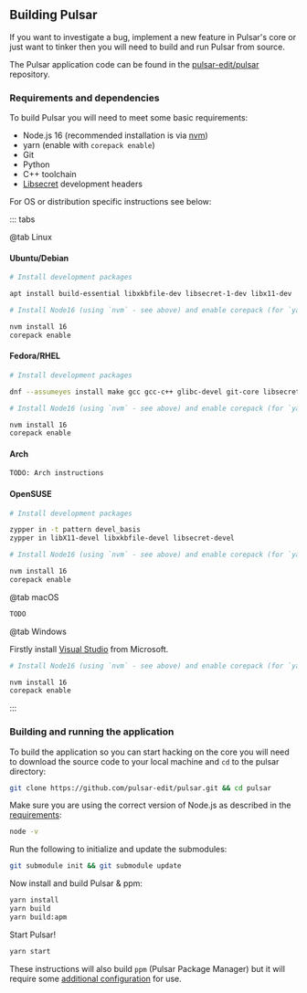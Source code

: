 ## Building Pulsar

If you want to investigate a bug, implement a new feature in Pulsar's core or
just want to tinker then you will need to build and run Pulsar from source.

The Pulsar application code can be found in the
[pulsar-edit/pulsar](https://github.com/pulsar-edit/pulsar) repository.

### Requirements and dependencies

To build Pulsar you will need to meet some basic requirements:

- Node.js 16 (recommended installation is via
  [nvm](https://github.com/nvm-sh/nvm))
- yarn (enable with `corepack enable`)
- Git
- Python
- C++ toolchain
- [Libsecret](https://wiki.gnome.org/Projects/Libsecret) development headers

For OS or distribution specific instructions see below:

::: tabs

@tab Linux

#### Ubuntu/Debian

```sh
# Install development packages

apt install build-essential libxkbfile-dev libsecret-1-dev libx11-dev

# Install Node16 (using `nvm` - see above) and enable corepack (for `yarn`)

nvm install 16
corepack enable
```

#### Fedora/RHEL

```sh
# Install development packages

dnf --assumeyes install make gcc gcc-c++ glibc-devel git-core libsecret-devel rpmdevtools libX11-devel libxkbfile-devel nss atk gdk-pixbuf2 gtk3 mesa-dri-drivers

# Install Node16 (using `nvm` - see above) and enable corepack (for `yarn`)

nvm install 16
corepack enable
```

#### Arch

```sh
TODO: Arch instructions
```

#### OpenSUSE

```sh
# Install development packages

zypper in -t pattern devel_basis
zypper in libX11-devel libxkbfile-devel libsecret-devel

# Install Node16 (using `nvm` - see above) and enable corepack (for `yarn`)

nvm install 16
corepack enable
```

@tab macOS

```sh
TODO
```

@tab Windows

Firstly install [Visual Studio](https://visualstudio.microsoft.com/downloads/) from Microsoft.

```sh
# Install Node16 (using `nvm` - see above) and enable corepack (for `yarn`)

nvm install 16
corepack enable
```

:::

### Building and running the application

To build the application so you can start hacking on the core you will need to
download the source code to your local machine and `cd` to the pulsar directory:

```sh
git clone https://github.com/pulsar-edit/pulsar.git && cd pulsar
```

Make sure you are using the correct version of Node.js as described in the
[requirements](#requirements-and-dependencies):

```sh
node -v
```

Run the following to initialize and update the submodules:

```sh
git submodule init && git submodule update
```

Now install and build Pulsar & ppm:

```sh
yarn install
yarn build
yarn build:apm
```

Start Pulsar!

```sh
yarn start
```

These instructions will also build `ppm` (Pulsar Package Manager) but it will
require some [additional configuration](#using-ppm-pulsar-package-manager) for
use.
